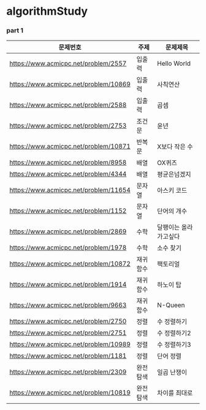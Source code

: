 # algorithmStudy

### part 1

| 문제번호 | 주제 | 문제제목 |
| --- | --- | --- |
| https://www.acmicpc.net/problem/2557 | 입출력 | Hello World |<ul><li>[ ] 풀이</li></ul>|
| https://www.acmicpc.net/problem/10869 | 입출력 | 사칙연산 |
| https://www.acmicpc.net/problem/2588 | 입출력 | 곱셈 |
| https://www.acmicpc.net/problem/2753 | 조건문 | 윤년 |
| https://www.acmicpc.net/problem/10871 | 반복문 | X보다 작은 수 |
| https://www.acmicpc.net/problem/8958 | 배열 | OX퀴즈 |
| https://www.acmicpc.net/problem/4344 | 배열 | 평균은넘겠지 |
| https://www.acmicpc.net/problem/11654 | 문자열 | 아스키 코드 |
| https://www.acmicpc.net/problem/1152 | 문자열 | 단어의 개수 |
| https://www.acmicpc.net/problem/2869 | 수학 | 달팽이는 올라가고싶다 |
| https://www.acmicpc.net/problem/1978 | 수학 | 소수 찾기 |
| https://www.acmicpc.net/problem/10872 | 재귀함수 | 팩토리얼 |
| https://www.acmicpc.net/problem/1914 | 재귀함수 | 하노이 탑 |
| https://www.acmicpc.net/problem/9663 | 재귀함수 | N-Queen |
| https://www.acmicpc.net/problem/2750 | 정렬 | 수 정렬하기 |
| https://www.acmicpc.net/problem/2751 | 정렬 | 수 정렬하기2 |
| https://www.acmicpc.net/problem/10989 | 정렬 | 수 정렬하기3 |
| https://www.acmicpc.net/problem/1181 | 정렬 | 단어 정렬 |
| https://www.acmicpc.net/problem/2309 | 완전탐색 | 일곱 난쟁이 |
| https://www.acmicpc.net/problem/10819 | 완전탐색 | 차이를 최대로 |
